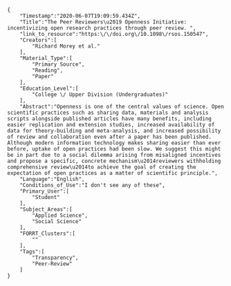 
    {
        "Timestamp":"2020-06-07T19:09:59.434Z",
        "Title":"The Peer Reviewers\u2019 Openness Initiative: incentivizing open research practices through peer review. ",
        "link_to_resource":"https:\/\/doi.org\/10.1098\/rsos.150547",
        "Creators":[
            "Richard Morey et al."
        ],
        "Material_Type":[
            "Primary Source",
            "Reading",
            "Paper"
        ],
        "Education_Level":[
            "College \/ Upper Division (Undergraduates)"
        ],
        "Abstract":"Openness is one of the central values of science. Open scientific practices such as sharing data, materials and analysis scripts alongside published articles have many benefits, including easier replication and extension studies, increased availability of data for theory-building and meta-analysis, and increased possibility of review and collaboration even after a paper has been published. Although modern information technology makes sharing easier than ever before, uptake of open practices had been slow. We suggest this might be in part due to a social dilemma arising from misaligned incentives and propose a specific, concrete mechanism\u2014reviewers withholding comprehensive review\u2014to achieve the goal of creating the expectation of open practices as a matter of scientific principle.",
        "Language":"English",
        "Conditions_of_Use":"I don't see any of these",
        "Primary_User":[
            "Student"
        ],
        "Subject_Areas":[
            "Applied Science",
            "Social Science"
        ],
        "FORRT_Clusters":[
            ""
        ],
        "Tags":[
            "Transparency",
            "Peer-Review"
        ]
    }
